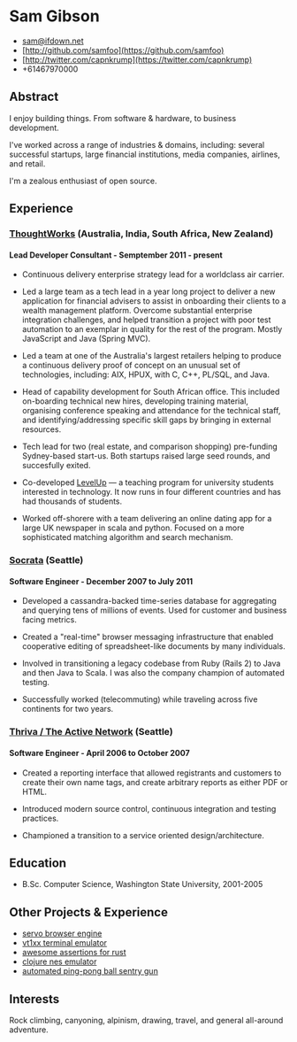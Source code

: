 # Sam Gibson

* <sam@ifdown.net>
* [http://github.com/samfoo](https://github.com/samfoo)
* [http://twitter.com/capnkrump](https://twitter.com/capnkrump)
* +61467970000

## Abstract

I enjoy building things. From software &amp; hardware, to business development.

I've worked across a range of industries &amp; domains, including: several
successful startups, large financial institutions, media companies, airlines,
and retail.

I'm a zealous enthusiast of open source.

## Experience

### [ThoughtWorks](http://thoughworks.com) (Australia, India, South Africa, New Zealand)
#### Lead Developer Consultant - Semptember 2011 - present

* Continuous delivery enterprise strategy lead for a worldclass air carrier.

* Led a large team as a tech lead in a year long project to deliver a new
application for financial advisers to assist in onboarding their clients to a
wealth management platform. Overcome substantial enterprise integration
challenges, and helped transition a project with poor test automation to an
exemplar in quality for the rest of the program. Mostly JavaScript and Java
(Spring MVC).

* Led a team at one of the Australia's largest retailers helping to produce
a continuous delivery proof of concept on an unusual set of technologies,
including: AIX, HPUX, with C, C++, PL/SQL, and Java.

* Head of capability development for South African office. This included
on-boarding technical new hires, developing training material, organising
conference speaking and attendance for the technical staff, and
identifying/addressing specific skill gaps by bringing in external resources.

* Tech lead for two (real estate, and comparison shopping) pre-funding
Sydney-based start-us. Both startups raised large seed rounds, and succesfully
exited.

* Co-developed [LevelUp](http://levelup.thoughtworks.com) &mdash; a teaching program
for university students interested in technology. It now runs in four different
countries and has had thousands of students.

* Worked off-shorere with a team delivering an online dating app for a
large UK newspaper in scala and python. Focused on a more sophisticated
matching algorithm and search mechanism.

### [Socrata](http://socrata.com) (Seattle)
#### Software Engineer - December 2007 to July 2011

* Developed a cassandra-backed time-series database for aggregating and
querying tens of millions of events. Used for customer and business facing
metrics.

* Created a "real-time" browser messaging infrastructure that enabled
cooperative editing of spreadsheet-like documents by many individuals.

* Involved in transitioning a legacy codebase from Ruby (Rails 2) to Java and
then Java to Scala. I was also the company champion of automated testing.

* Successfully worked (telecommuting) while traveling across five continents
for two years.

### [Thriva / The Active Network](http://www.activenetwork.com) (Seattle)
#### Software Engineer - April 2006 to October 2007

* Created a reporting interface that allowed registrants and customers
to create their own name tags, and create arbitrary reports as either PDF or
HTML.

* Introduced modern source control, continuous integration and testing
practices.

* Championed a transition to a service oriented design/architecture.

## Education

* B.Sc. Computer Science, Washington State University, 2001-2005

## Other Projects &amp; Experience

* [servo browser engine](https://github.com/servo/servo)
* [vt1xx terminal emulator](http://github.com/samfoo/vt102)
* [awesome assertions for rust](http://github.com/samfoo/oxidize)
* [clojure nes emulator](https://github.com/samfoo/clones)
* [automated ping-pong ball sentry gun](https://github.com/samfoo/sentry)

## Interests

Rock climbing, canyoning, alpinism, drawing, travel, and general all-around
adventure.
